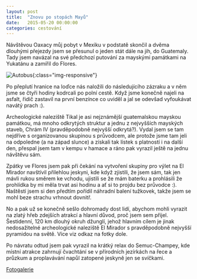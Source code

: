 ```yaml
---
layout: post
title:  "Znovu po stopách Mayů"
date:   2015-05-20 00:00:00
categories: cestování
---
```


Návštěvou Oaxacy můj pobyt v Mexiku v podstatě skončil a dvěma dlouhými přejezdy jsem se přesunul o jeden stát dále na jih, do Guatemaly. Tady jsem navázal na své předchozí putování za mayskými památkami na Yukatánu a zamířil do Flores.

![Autobus](https://lh4.googleusercontent.com/-5EBsLz5DMTM/VVwRcJk0xfI/AAAAAAAAEEw/l5w9RtLS3gs/w702-h395-no/WP_20150407_001.jpg){:class="img-responsive"}

Po přeplutí hranice na loďce nás naložili do následujícího zázraku a v něm jsme se čtyři hodiny kodrcali po polní cestě. Když jsme konečně najeli na asfalt, řidič zastavil na první benzínce co uviděl a jal se odevšad vyfoukávat navátý prach :).

Archeologické naleziště Tikal je asi nejznámější guatemalskou mayskou památkou, má mnoho odkrytých struktur a jednu z nejvyšších mayských staveb, Chrám IV (pravděpodobně nejvyšší odkrytá?). Vydal jsem se tam nejdříve s organizovanou skupinou s průvodcem, ale protože jsme tam jeli na odpoledne (a na západ slunce) a získali tak lístek s platností i na další den, přespal jsem tam v kempu v hamace a ráno pak vyrazil ještě na jednu návštěvu sám.

Zpátky ve Flores jsem pak při čekání na vytvoření skupiny pro výlet na El Mirador navštívil přilehlou jeskyni, kde když zjistili, že jsem sám, tak jen mávli rukou směrem ke vchodu, ujistili se že mám baterku a prohlásili že prohlídka by mi měla trvat asi hodinu a ať si to projdu bez průvodce :). Naštěstí jsem si den předtím pořídil náhradní balení tužkovek, takže jsem se mohl beze strachu vrhnout dovnitř.

No a pak už se konečně sešlo dohromady dost lidí, abychom mohli vyrazit na zlatý hřeb zdejších atrakcí a hlavní důvod, proč jsem sem přijel. Šestidenní, 120 km dlouhý okruh džunglí, jehož hlavním cílem je jinak nedosažitelné archeologické naleziště El Mirador s pravděpodobně nejvyšší pyramidou na světě. Více viz odkaz na fotky dole.

Po návratu odtud jsem pak vyrazil na krátký relax do Semuc-Champey, kde místní atrakce zahrnují čvachtání se v přírodních jezírkách na řece a průzkum a proplavávání napůl zatopené jeskyně jen se svíčkami.

[Fotogalerie]

[Fotogalerie]: https://plus.google.com/photos/102733220680313798172/albums/6150450038156204401?authkey=CKPymqHDw9-jCg
